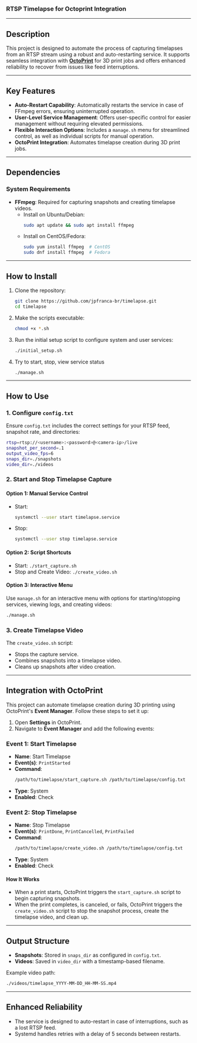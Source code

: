 ### RTSP Timelapse for Octoprint Integration

---

## **Description**
This project is designed to automate the process of capturing timelapses from an RTSP stream using a robust and auto-restarting service. It supports seamless integration with **[OctoPrint](https://octoprint.org/)** for 3D print jobs and offers enhanced reliability to recover from issues like feed interruptions.

---

## **Key Features**
- **Auto-Restart Capability**: Automatically restarts the service in case of FFmpeg errors, ensuring uninterrupted operation.
- **User-Level Service Management**: Offers user-specific control for easier management without requiring elevated permissions.
- **Flexible Interaction Options**: Includes a `manage.sh` menu for streamlined control, as well as individual scripts for manual operation.
- **OctoPrint Integration**: Automates timelapse creation during 3D print jobs.

---

## **Dependencies**

### **System Requirements**
- **FFmpeg**: Required for capturing snapshots and creating timelapse videos.
  - Install on Ubuntu/Debian:
    ```bash
    sudo apt update && sudo apt install ffmpeg
    ```
  - Install on CentOS/Fedora:
    ```bash
    sudo yum install ffmpeg  # CentOS
    sudo dnf install ffmpeg  # Fedora
    ```

---

## **How to Install**

1. Clone the repository:
   ```bash
   git clone https://github.com/jpfranca-br/timelapse.git
   cd timelapse
   ```

2. Make the scripts executable:
   ```bash
   chmod +x *.sh
   ```

3. Run the initial setup script to configure system and user services:
   ```bash
   ./initial_setup.sh
   ```

4. Try to start, stop, view service status
   ```bash
   ./manage.sh
   ```

---

## **How to Use**

### **1. Configure `config.txt`**
Ensure `config.txt` includes the correct settings for your RTSP feed, snapshot rate, and directories:
```bash
rtsp=rtsp://<username>:<password>@<camera-ip>/live
snapshot_per_second=.1
output_video_fps=6
snaps_dir=./snapshots
video_dir=./videos
```

### **2. Start and Stop Timelapse Capture**

#### **Option 1: Manual Service Control**
- Start:
  ```bash
  systemctl --user start timelapse.service
  ```
- Stop:
  ```bash
  systemctl --user stop timelapse.service
  ```

#### **Option 2: Script Shortcuts**
- Start: `./start_capture.sh`
- Stop and Create Video: `./create_video.sh`

#### **Option 3: Interactive Menu**
Use `manage.sh` for an interactive menu with options for starting/stopping services, viewing logs, and creating videos:
```bash
./manage.sh
```

### **3. Create Timelapse Video**
The `create_video.sh` script:
- Stops the capture service.
- Combines snapshots into a timelapse video.
- Cleans up snapshots after video creation.

---

## **Integration with OctoPrint**
This project can automate timelapse creation during 3D printing using OctoPrint's **Event Manager**. Follow these steps to set it up:

1. Open **Settings** in OctoPrint.
2. Navigate to **Event Manager** and add the following events:

### **Event 1: Start Timelapse**
- **Name**: Start Timelapse  
- **Event(s)**: `PrintStarted`  
- **Command**:  
  ```bash
  /path/to/timelapse/start_capture.sh /path/to/timelapse/config.txt
  ```
- **Type**: System  
- **Enabled**: Check  

### **Event 2: Stop Timelapse**
- **Name**: Stop Timelapse  
- **Event(s)**: `PrintDone`, `PrintCancelled`, `PrintFailed`  
- **Command**:  
  ```bash
  /path/to/timelapse/create_video.sh /path/to/timelapse/config.txt
  ```
- **Type**: System  
- **Enabled**: Check  

#### **How It Works**
- When a print starts, OctoPrint triggers the `start_capture.sh` script to begin capturing snapshots.
- When the print completes, is canceled, or fails, OctoPrint triggers the `create_video.sh` script to stop the snapshot process, create the timelapse video, and clean up.

---

## **Output Structure**
- **Snapshots**: Stored in `snaps_dir` as configured in `config.txt`.
- **Videos**: Saved in `video_dir` with a timestamp-based filename.

Example video path:
```bash
./videos/timelapse_YYYY-MM-DD_HH-MM-SS.mp4
```

---

## **Enhanced Reliability**
- The service is designed to auto-restart in case of interruptions, such as a lost RTSP feed.
- Systemd handles retries with a delay of 5 seconds between restarts.
